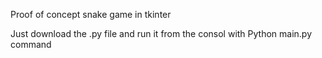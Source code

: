 Proof of concept snake game in tkinter

Just download the .py file and run it from the consol with Python main.py command

